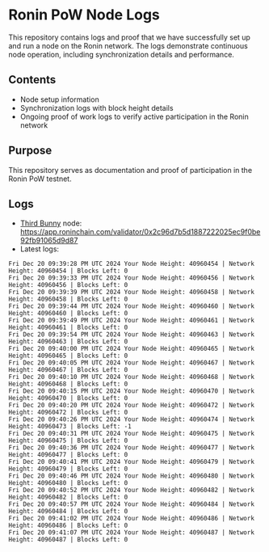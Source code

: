 # Ronin PoW Node Logs

This repository contains logs and proof that we have successfully set up and run a node on the Ronin network. The logs demonstrate continuous node operation, including synchronization details and performance.

## Contents

- Node setup information
- Synchronization logs with block height details
- Ongoing proof of work logs to verify active participation in the Ronin network

## Purpose

This repository serves as documentation and proof of participation in the Ronin PoW testnet.

## Logs

- [Third Bunny](https://thirdbunny.xyz/) node: https://app.roninchain.com/validator/0x2c96d7b5d1887222025ec9f0be92fb91065d9d87
- Latest logs:
```
Fri Dec 20 09:39:28 PM UTC 2024 Your Node Height: 40960454 | Network Height: 40960454 | Blocks Left: 0
Fri Dec 20 09:39:33 PM UTC 2024 Your Node Height: 40960456 | Network Height: 40960456 | Blocks Left: 0
Fri Dec 20 09:39:39 PM UTC 2024 Your Node Height: 40960458 | Network Height: 40960458 | Blocks Left: 0
Fri Dec 20 09:39:44 PM UTC 2024 Your Node Height: 40960460 | Network Height: 40960460 | Blocks Left: 0
Fri Dec 20 09:39:49 PM UTC 2024 Your Node Height: 40960461 | Network Height: 40960461 | Blocks Left: 0
Fri Dec 20 09:39:54 PM UTC 2024 Your Node Height: 40960463 | Network Height: 40960463 | Blocks Left: 0
Fri Dec 20 09:40:00 PM UTC 2024 Your Node Height: 40960465 | Network Height: 40960465 | Blocks Left: 0
Fri Dec 20 09:40:05 PM UTC 2024 Your Node Height: 40960467 | Network Height: 40960467 | Blocks Left: 0
Fri Dec 20 09:40:10 PM UTC 2024 Your Node Height: 40960468 | Network Height: 40960468 | Blocks Left: 0
Fri Dec 20 09:40:15 PM UTC 2024 Your Node Height: 40960470 | Network Height: 40960470 | Blocks Left: 0
Fri Dec 20 09:40:20 PM UTC 2024 Your Node Height: 40960472 | Network Height: 40960472 | Blocks Left: 0
Fri Dec 20 09:40:26 PM UTC 2024 Your Node Height: 40960474 | Network Height: 40960473 | Blocks Left: -1
Fri Dec 20 09:40:31 PM UTC 2024 Your Node Height: 40960475 | Network Height: 40960475 | Blocks Left: 0
Fri Dec 20 09:40:36 PM UTC 2024 Your Node Height: 40960477 | Network Height: 40960477 | Blocks Left: 0
Fri Dec 20 09:40:41 PM UTC 2024 Your Node Height: 40960479 | Network Height: 40960479 | Blocks Left: 0
Fri Dec 20 09:40:46 PM UTC 2024 Your Node Height: 40960480 | Network Height: 40960480 | Blocks Left: 0
Fri Dec 20 09:40:52 PM UTC 2024 Your Node Height: 40960482 | Network Height: 40960482 | Blocks Left: 0
Fri Dec 20 09:40:57 PM UTC 2024 Your Node Height: 40960484 | Network Height: 40960484 | Blocks Left: 0
Fri Dec 20 09:41:02 PM UTC 2024 Your Node Height: 40960486 | Network Height: 40960486 | Blocks Left: 0
Fri Dec 20 09:41:07 PM UTC 2024 Your Node Height: 40960487 | Network Height: 40960487 | Blocks Left: 0
```
